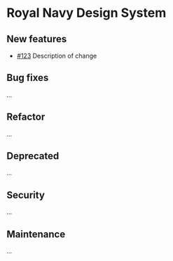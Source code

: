 # Royal Navy Design System

## New features

- [#123](http://link/to/pr) Description of change

## Bug fixes

...

## Refactor

...

## Deprecated

...

## Security

...

## Maintenance

...
